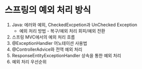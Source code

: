 # 스프링의 예외 처리 방식
1. Java: 에러와 예외, CheckedExcpetion과 UnChecked Exception
    - 예외 처리 방법 - 복구/예외 처리 회피/예외 전환
2. 스프링 MVC에서의 예외 처리 흐름
3. @ExceptionHandler 어노테이션 사용법
4. @ControllerAdvice와 전역 예외 처리
5. ResponseEntityExceptionHandler 상속을 통한 예외 처리
6. 예외 처리 우선순위





